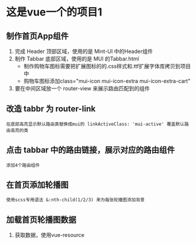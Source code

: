 # 这是vue一个的项目1

## 制作首页App组件
1. 完成 Header 顶部区域，使用的是 Mint-UI 中的Header组件
2. 制作 Tabbar 底部区域，使用的是 MUI 的Tabbar.html
    + 制作购物车图标需要把扩展图标的的.css样式和.ttf扩展字体库拷贝到项目中
    + 购物车图标添加class="mui-icon mui-icon-extra mui-icon-extra-cart"
3. 要在中间区域放一个 router-view 来展示路由匹配到的组件

## 改造 tabbr 为 router-link
    在底部高亮显示默认路由类替换成mui的 linkActiveClass: 'mui-active' 覆盖默认路由高亮的类

## 点击 tabbar 中的路由链接，展示对应的路由组件
    添加4个路由组件

## 在首页添加轮播图 
    使用scss专用语法 &:nth-child(1/2/3) 来为每张轮播图添加背景

## 加载首页轮播图数据
1. 获取数据，使用vue-resource
